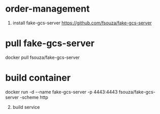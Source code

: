 # order-management

1. install fake-gcs-server https://github.com/fsouza/fake-gcs-server

# pull fake-gcs-server
docker pull fsouza/fake-gcs-server

# build container
docker run -d --name fake-gcs-server -p 4443:4443 fsouza/fake-gcs-server -scheme http

2. build service


